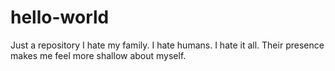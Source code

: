 # hello-world
Just a repository
I hate my family. I hate humans. I hate it all. Their presence makes me feel more shallow about myself.
